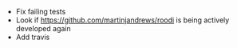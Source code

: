 * Fix failing tests
* Look if https://github.com/martinjandrews/roodi is being actively developed again
* Add travis
